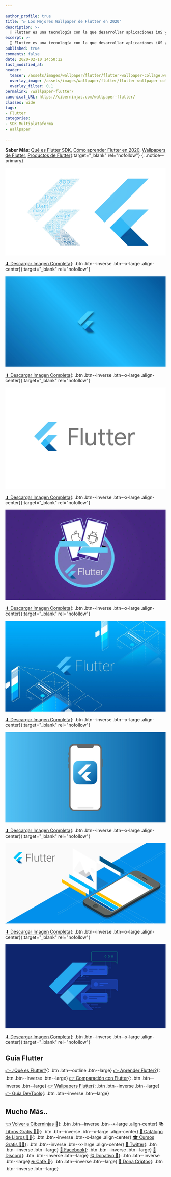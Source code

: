 ```yaml
---

author_profile: true
title: "▷ Los Mejores Wallpaper de Flutter en 2020"
description: >-
  🚀 Flutter es una tecnología con la que desarrollar aplicaciones iOS y Android con Flutter y que es tendencia este año. Aquí tienes los mejores fondos de pantalla para tu ordenador
excerpt: >-
  🚀 Flutter es una tecnología con la que desarrollar aplicaciones iOS y Android con Flutter y que es tendencia este año. Aquí tienes los mejores fondos de pantalla para tu ordenador
published: true
comments: false
date: 2020-02-10 14:50:12
last_modified_at: 
header:
  teaser: /assets/images/wallpaper/flutter/flutter-wallpaper-collage.webp
  overlay_image: /assets/images/wallpaper/flutter/flutter-wallpaper-collage.webp
  overlay_filter: 0.1
permalink: /wallpaper-flutter/
canonical_URL: https://ciberninjas.com/wallpaper-flutter/
classes: wide
tags:
- Flutter
categories:
- SDK Multiplataforma
- Wallpaper

---
```


**Saber Más**: [Qué es Flutter SDK](/que-es-flutter-y-por-que-debes-aprenderlo/), [Cómo aprender Flutter en 2020](/como-aprender-flutter/), [Wallpapers de Flutter](/wallpaper-flutter/), [Productos de Flutter](https://ciberninjas.redbubble.com){:target="_blank" rel="nofollow"}
{: .notice--primary}

![Fondo de las nubes de palabras más importantes de Flutter de 2048 pixeles, visto en Ciberninjas](/assets/images/wallpaper/flutter/2048px-flutter-nube-palabras-y-logo.webp "Fondo de las nubes de palabras más importantes de Flutter de 2048 pixeles, visto en Ciberninjas")

[⬇ Descargar Imagen Completa](https://ibb.co/wpPRymb){: .btn .btn--inverse .btn--x-large .align-center}{:target="_blank" rel="nofollow"}

![Los mejores fondos de pantalla de flutter, visto en Ciberninjas](/assets/images/wallpaper/flutter/2048px-flutter-development-programming-language-programming-web-development.webp "Los mejores fondos de pantalla de flutter")

[⬇ Descargar Imagen Completa](https://ibb.co/W2t8t84){: .btn .btn--inverse .btn--x-large .align-center}{:target="_blank" rel="nofollow"}

![Las ventajas de flutter y aplicaciones, visto en Ciberninjas](/assets/images/wallpaper/flutter/Top-Flutter-Advantages.webp "Las ventajas de flutter y aplicaciones, visto en Ciberninjas")

[⬇ Descargar Imagen Completa](https://ibb.co/5cV2HDk){: .btn .btn--inverse .btn--x-large .align-center}{:target="_blank" rel="nofollow"}

![El mejor fondo de pantalla morado de Flutter, visto en Ciberninjas](/assets/images/wallpaper/flutter/flutter-wallpaper-morado.webp "El mejor fondo de pantalla morado de Flutter, visto en Ciberninjas")

[⬇ Descargar Imagen Completa](https://ibb.co/THX754K){: .btn .btn--inverse .btn--x-large .align-center}{:target="_blank" rel="nofollow"}

![Los mejores fondos de pantalla de flutter, visto en Ciberninjas](/assets/images/wallpaper/flutter/flutter-toda-pantalla.webp "Los mejores fondos de pantalla de flutter")

[⬇ Descargar Imagen Completa](https://ibb.co/jDX1cR1){: .btn .btn--inverse .btn--x-large .align-center}{:target="_blank" rel="nofollow"}

![Los mejores fondos de pantalla de flutter, visto en Ciberninjas](/assets/images/wallpaper/flutter/flutter-ios-aplicacion.webp "Los mejores fondos de pantalla de flutter")

[⬇ Descargar Imagen Completa](https://ibb.co/31jWWPD){: .btn .btn--inverse .btn--x-large .align-center}{:target="_blank" rel="nofollow"}

![Los mejores fondos de pantalla de flutter, visto en Ciberninjas](/assets/images/wallpaper/flutter/flutter_entradas_pantalla_blog.webp "Los mejores fondos de pantalla de flutter")

[⬇ Descargar Imagen Completa](https://ibb.co/8rY6RPy){: .btn .btn--inverse .btn--x-large .align-center}{:target="_blank" rel="nofollow"}

![Los mejores fondos de pantalla de Flutter, visto en Ciberninjas](/assets/images/wallpaper/flutter/flutter-introduccion.webp "Los mejores fondos de pantalla de flutter")

[⬇ Descargar Imagen Completa](https://ibb.co/vhqPLHJ){: .btn .btn--inverse .btn--x-large .align-center}{:target="_blank" rel="nofollow"}

## Guía Flutter

[👉 ¿Qué es Flutter?](/que-es-flutter-y-por-que-debes-aprenderlo/){: .btn .btn--outline .btn--large} [👉 Aprender Flutter?](/como-aprender-flutter/){: .btn .btn--inverse .btn--large} [👉 Comparación con Flutter](/comparacion-flutter-react-native-xamarin/){: .btn .btn--inverse .btn--large} [👉 Wallpapers Flutter](/wallpaper-flutter/){: .btn .btn--inverse .btn--large} [👉 Guía DevTools](/flutter-dart-devtools/){: .btn .btn--inverse .btn--large}

## Mucho Más..

[👈 Volver a Ciberninjas 🏡](/){: .btn .btn--inverse .btn--x-large .align-center}
[📚 Libros Gratis 🕵️‍♂️](/biblioteca-de-programacion-y-tecnologia/#page-title){: .btn .btn--inverse .btn--x-large .align-center}
[🛒 Catálogo de Libros 👨‍💻](/libros/#page-title){: .btn .btn--inverse .btn--x-large .align-center}
[🎓 Cursos Gratis 👨‍🏫](/cursos-tecnologia/#page-title){: .btn .btn--inverse .btn--x-large .align-center}
[🐤 Twitter](https://kutt.it/ciberninjast){: .btn .btn--inverse .btn--large} [📘 Facebook](https://kutt.it/cibercursos){: .btn .btn--inverse .btn--large} [💭 Discord](https://kutt.it/ciberninjas_discord){: .btn .btn--inverse .btn--large} [💘 Donativo 🥰](https://kutt.it/donativo){: .btn .btn--inverse .btn--large} [☕ Café 👏](https://kutt.it/Cafe){: .btn .btn--inverse .btn--large} [🎁 Dona Criptos](https://kutt.it/ciberninjas_discord){: .btn .btn--inverse .btn--large}
